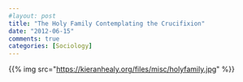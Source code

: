 ```yaml
---
#layout: post
title: "The Holy Family Contemplating the Crucifixion"
date: "2012-06-15"
comments: true
categories: [Sociology] 
---
```


{{% img src="https://kieranhealy.org/files/misc/holyfamily.jpg" %}}
